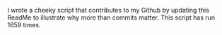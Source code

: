 I wrote a cheeky script that contributes to my Github by updating this ReadMe to illustrate why more than commits matter. This script has run 1659 times.